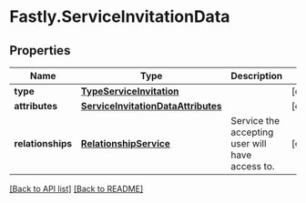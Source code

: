 # Fastly.ServiceInvitationData

## Properties

Name | Type | Description | Notes
------------ | ------------- | ------------- | -------------
**type** | [**TypeServiceInvitation**](TypeServiceInvitation.md) |  | [optional] 
**attributes** | [**ServiceInvitationDataAttributes**](ServiceInvitationDataAttributes.md) |  | [optional] 
**relationships** | [**RelationshipService**](RelationshipService.md) | Service the accepting user will have access to. | [optional] 


[[Back to API list]](../../README.md#endpoints) [[Back to README]](../../README.md)
